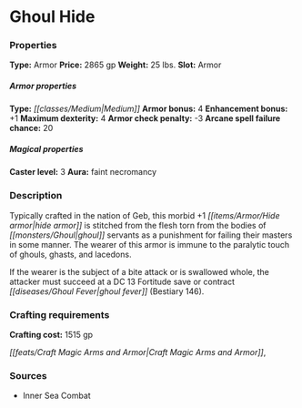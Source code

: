 ﻿---
Title: "Ghoul Hide"
Type: "Armor"
Price: "2865 gp"
Weight: "25 lbs."
Slot: "Armor"
Armor properties Type: "Medium"
Armor bonus: "4"
Enhancement bonus: "+1"
Maximum dexterity: "4"
Armor check penalty: "-3"
Arcane spell failure chance: "20"
Caster level: "3"
Aura: "faint necromancy"
Description: |
  "Typically crafted in the nation of Geb, this morbid _+1 hide armor_ is stitched from the flesh torn from the bodies of ghoul servants as a punishment for failing their masters in some manner. The wearer of this armor is immune to the paralytic touch of ghouls, ghasts, and lacedons.
  If the wearer is the subject of a bite attack or is swallowed whole, the attacker must succeed at a DC 13 Fortitude save or contract ghoul fever (_Bestiary_ 146)."
Crafting cost: "1515 gp"
Sources: "['Inner Sea Combat']"
---

# Ghoul Hide

### Properties

**Type:** Armor **Price:** 2865 gp **Weight:** 25 lbs. **Slot:** Armor

##### Armor properties

**Type:** _[[classes/Medium|Medium]]_ **Armor bonus:** 4 **Enhancement bonus:** +1 **Maximum dexterity:** 4 **Armor check penalty:** -3 **Arcane spell failure chance:** 20

##### Magical properties

**Caster level:** 3 **Aura:** faint necromancy

### Description

Typically crafted in the nation of Geb, this morbid +1 _[[items/Armor/Hide armor|hide armor]]_ is stitched from the flesh torn from the bodies of _[[monsters/Ghoul|ghoul]]_ servants as a punishment for failing their masters in some manner. The wearer of this armor is immune to the paralytic touch of ghouls, ghasts, and lacedons.

If the wearer is the subject of a bite attack or is swallowed whole, the attacker must succeed at a DC 13 Fortitude save or contract _[[diseases/Ghoul Fever|ghoul fever]]_ (Bestiary 146).

### Crafting requirements

**Crafting cost:** 1515 gp

_[[feats/Craft Magic Arms and Armor|Craft Magic Arms and Armor]]_,

### Sources

* Inner Sea Combat